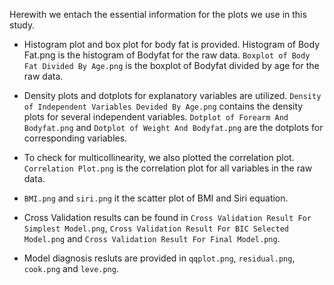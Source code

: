 Herewith we entach the essential information for the plots we use in this study.

- Histogram plot and box plot for body fat is provided. Histogram of Body Fat.png is the histogram of Bodyfat for the raw data. `Boxplot of Body Fat Divided By Age.png` is the boxplot of Bodyfat divided by age for the raw data.

- Density plots and dotplots for explanatory variables are utilized. `Density of Independent Variables Devided By Age.png` contains the density plots for several independent variables. `Dotplot of Forearm And Bodyfat.png` and `Dotplot of Weight And Bodyfat.png` are the dotplots for corresponding variables.

- To check for multicollinearity, we also plotted the correlation plot. `Correlation Plot.png` is the correlation plot for all variables in the raw data.

- `BMI.png` and `siri.png` it the scatter plot of BMI and Siri equation.

- Cross Validation results can be found in `Cross Validation Result For Simplest Model.png`, `Cross Validation Result For BIC Selected Model.png` and `Cross Validation Result For Final Model.png`.

- Model diagnosis resluts are provided in `qqplot.png`, `residual.png`, `cook.png` and `leve.png`.
